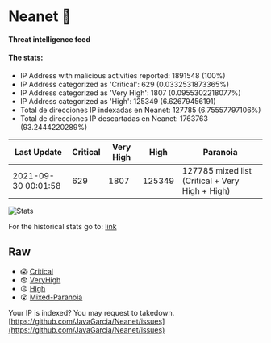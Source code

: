 # Neanet :hocho:
#### Threat intelligence feed
#### The stats:

- IP Address with malicious activities reported: 1891548 (100%)
- IP Address categorized as 'Critical':  629 (0.0332531873365%)
- IP Address categorized as 'Very High':  1807 (0.0955302218077%)
- IP Address categorized as 'High':  125349 (6.62679456191)
- Total de direcciones IP indexadas en Neanet:  127785 (6.75557797106%)
- Total de direcciones IP descartadas en Neanet:  1763763 (93.2444220289%)

| Last Update | Critical | Very High | High | Paranoia |
| --- | --- | --- | --- | --- |
| 2021-09-30 00:01:58 | 629 | 1807 | 125349 | 127785 mixed list (Critical + Very High + High)|

![Stats](https://docs.google.com/spreadsheets/d/e/2PACX-1vSnaNMIXVabIpDJjufMlzH7poXnshF3mgd8Is1g9ytUEzVsP5my4Trn8f-xkoLLQ38xpL3HtmUexLo6/pubchart?oid=501124687&format=image)

For the historical stats go to: [link](/stats.csv)
## Raw
- :scream: [Critical](https://raw.githubusercontent.com/JavaGarcia/Neanet/master/blacklists/neanet_critical.txt)
- :fearful: [VeryHigh](https://raw.githubusercontent.com/JavaGarcia/Neanet/master/blacklists/neanet_veryHigh.txtt)
- :frowning: [High](https://raw.githubusercontent.com/JavaGarcia/Neanet/master/blacklists/neanet_high.txt)
- :dizzy_face: [Mixed-Paranoia](https://raw.githubusercontent.com/JavaGarcia/Neanet/master/blacklists/neanet_all.txt)


Your IP is indexed? You may request to takedown. [https://github.com/JavaGarcia/Neanet/issues](https://github.com/JavaGarcia/Neanet/issues)






























































































































































































































































































































































































































































































































































































































































































































































































































































































































































































































































































































































































































































































































































































































































































































































































































































































































































































































































































































































































































































































































































































































































































































































































































































































































































































































































































































































































































































































































































































































































































































































































































































































































































































































































































































































































































































































































































































































































































































































































































































































































































































































































































































































































































































































































































































































































































































































































































































































































































































































































































































































































































































































































































































































































































































































































































































































































































































































































































































































































































































































































































































































































































































































































































































































































































































































































































































































































































































































































































































































































































































































































































































































































































































































































































































































































































































































































































































































































































































































































































































































































































































































































































































































































































































































































































































































































































































































































































































































































































































































































































































































































































































































































